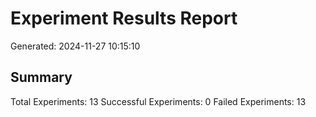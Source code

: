 # Experiment Results Report
Generated: 2024-11-27 10:15:10

## Summary
Total Experiments: 13
Successful Experiments: 0
Failed Experiments: 13

